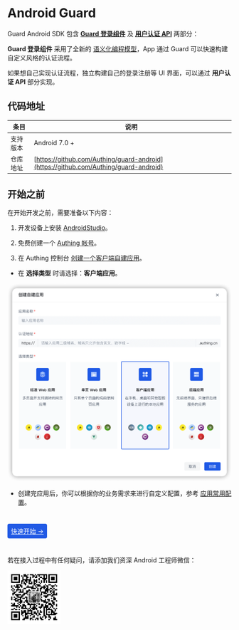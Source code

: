 # Android Guard

<LastUpdated/>

Guard Android SDK 包含 **[Guard 登录组件](./component/README.md)** 及 **[用户认证 API](./apis/README.md)** 两部分：

**Guard 登录组件** 采用了全新的 [语义化编程模型](https://github.com/Authing/guard-android/blob/master/doc/topics/design.md)，App 通过 Guard 可以快速构建自定义风格的认证流程。 

如果想自己实现认证流程，独立构建自己的登录注册等 UI 界面，可以通过 **用户认证 API** 部分实现。

## 代码地址

| 条目     | 说明                                        |
| -------- | ------------------------------------------- |
| 支持版本 | Android 7.0 +  
| 仓库地址 | [https://github.com/Authing/guard-android](https://github.com/Authing/guard-android) |

## 开始之前

在开始开发之前，需要准备以下内容：

1. 开发设备上安装 [AndroidStudio](https://developer.android.google.cn/studio)。

2. 免费创建一个 [Authing 帐号](https://www.authing.cn/)。

3. 在 Authing 控制台 [创建一个客户端自建应用](/guides/app-new/create-app/create-app.md)。

  * 在 **选择类型** 时请选择：**客户端应用**。
 
<img src="./images/create_client_application.png" alt="drawing" width="620"/>

  * 创建完应用后，你可以根据你的业务需求来进行自定义配置，参考 [应用常用配置](./scenario/application_config.md)。

<br>

<span style="background-color: #215ae5;a:link:color:#FFF;padding:8px;border-radius: 4px;"><a href="./quick.html" style="color:#FFF;">快速开始 →</a>
</span>

<br>

若在接入过程中有任何疑问，请添加我们资深 Android 工程师微信：

<img src="./images/zhongjiahui.jpg" alt="drawing" width="120" height="120"/>
